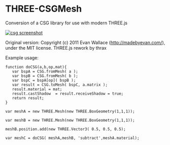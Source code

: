 # THREE-CSGMesh
Conversion of a CSG library for use with modern THREE.js

[![csg screenshot](https://raw.githubusercontent.com/manthrax/THREE-CSGMesh/master/CSGScreenShot.png)](#screenshot)

Original version: Copyright (c) 2011 Evan Wallace (http://madebyevan.com/), under the MIT license.
THREE.js rework by thrax

Example usage:
```
function doCSG(a,b,op,mat){
   var bspA = CSG.fromMesh( a );
   var bspB = CSG.fromMesh( b );
   var bspC = bspA[op]( bspB );
   var result = CSG.toMesh( bspC, a.matrix );
   result.material = mat;
   result.castShadow  = result.receiveShadow = true;
   return result;
}

var meshA = new THREE.Mesh(new THREE.BoxGeometry(1,1,1));

var meshB = new THREE.Mesh(new THREE.BoxGeometry(1,1,1));

meshB.position.add(new THREE.Vector3( 0.5, 0.5, 0.5);

var meshC = doCSG( meshA,meshB, 'subtract',meshA.material);
```



